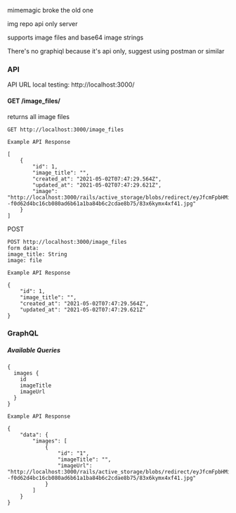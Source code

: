 mimemagic broke the old one 

img repo api only server

supports image files and base64 image strings

There's no graphiql because it's api only, suggest using postman or similar

### API 

API URL
local testing: http://localhost:3000/

#### GET /image_files/
returns all image files


```
GET http://localhost:3000/image_files

Example API Response

[
    {
        "id": 1,
        "image_title": "",
        "created_at": "2021-05-02T07:47:29.564Z",
        "updated_at": "2021-05-02T07:47:29.621Z",
        "image": "http://localhost:3000/rails/active_storage/blobs/redirect/eyJfcmFpbHMiOnsibWVzc2FnZSI6IkJBaHBCZz09IiwiZXhwIjpudWxsLCJwdXIiOiJibG9iX2lkIn19--f0d62d4bc16cb080ad6b61a1ba84b6c2cdae8b75/83x6kymx4xf41.jpg"
    }
]
```
POST
```
POST http://localhost:3000/image_files
form data:
image_title: String
image: file
```

```
Example API Response

{
    "id": 1,
    "image_title": "",
    "created_at": "2021-05-02T07:47:29.564Z",
    "updated_at": "2021-05-02T07:47:29.621Z"
}
```

### GraphQL
##### Available Queries
```
{
  images {
    id
    imageTitle
    imageUrl
  }
}
```
```
Example API Response

{
    "data": {
        "images": [
            {
                "id": "1",
                "imageTitle": "",
                "imageUrl": "http://localhost:3000/rails/active_storage/blobs/redirect/eyJfcmFpbHMiOnsibWVzc2FnZSI6IkJBaHBCZz09IiwiZXhwIjpudWxsLCJwdXIiOiJibG9iX2lkIn19--f0d62d4bc16cb080ad6b61a1ba84b6c2cdae8b75/83x6kymx4xf41.jpg"
            }
        ]
    }
}
```
